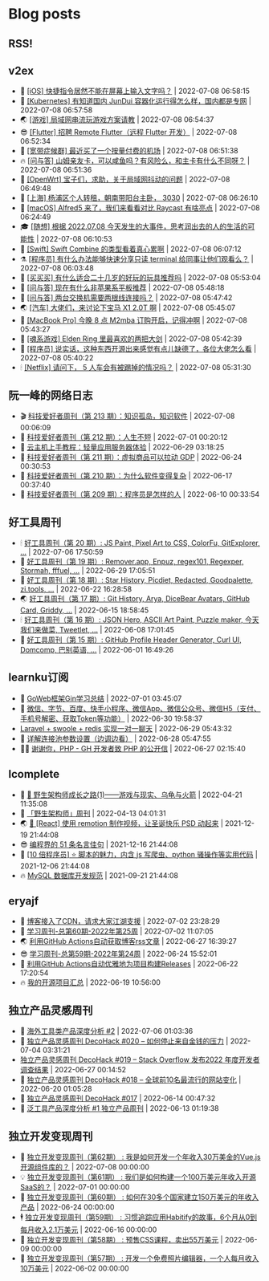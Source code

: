 # Blog posts
## RSS!



## v2ex

<!-- v2ex:START  -->
- 🫶 [[iOS] 快捷指令居然不能在屏幕上输入文字吗？](https://www.v2ex.com/t/864939#reply0) | 2022-07-08 06:58:15 
- 🧰 [[Kubernetes] 有知道国内 JunDui 容器化运行得怎么样，国内都是专网](https://www.v2ex.com/t/864938#reply1) | 2022-07-08 06:57:58 
- 🌏 [[游戏] 局域网串流玩游戏方案请教](https://www.v2ex.com/t/864937#reply5) | 2022-07-08 06:54:37 
- 😎 [[Flutter] 招聘 Remote Flutter（远程 Flutter 开发）](https://www.v2ex.com/t/864936#reply0) | 2022-07-08 06:52:34 
- 💂 [[宽带症候群] 最近买了一个按量付费的机场](https://www.v2ex.com/t/864935#reply4) | 2022-07-08 06:51:38 
- 🔥 [[问与答] 山姆亲友卡，可以咸鱼吗？有风险么，和主卡有什么不同呀？](https://www.v2ex.com/t/864934#reply0) | 2022-07-08 06:51:36 
- 🦅 [[OpenWrt] 宝子们，求助，关于局域网抖动的问题](https://www.v2ex.com/t/864933#reply0) | 2022-07-08 06:49:48 
- 🙉 [[上海] 杨浦区个人转租，朝南带阳台主卧， 3030](https://www.v2ex.com/t/864932#reply1) | 2022-07-08 06:26:10 
- 💫 [[macOS] Alfred5 来了，我们来看看对比 Raycast 有啥亮点](https://www.v2ex.com/t/864931#reply1) | 2022-07-08 06:24:49 
- 🎓 [[随想] 根据 2022.07.08 今天发生的大事件，思考润出去的人的生活的可能性](https://www.v2ex.com/t/864930#reply8) | 2022-07-08 06:10:53 
- 🗽 [[Swift] Swift Combine 的类型看着真心累啊](https://www.v2ex.com/t/864929#reply1) | 2022-07-08 06:07:12 
- ⚗️ [[程序员] 有什么办法能够快速分享只读 terminal 给同事让他们观看么？](https://www.v2ex.com/t/864928#reply15) | 2022-07-08 06:03:48 
- 🦍 [[买买买] 有什么适合二十几岁的好玩的玩具推荐吗](https://www.v2ex.com/t/864924#reply23) | 2022-07-08 05:53:04 
- 🤩 [[问与答] 现在有什么非苹果系平板推荐](https://www.v2ex.com/t/864923#reply14) | 2022-07-08 05:48:18 
- 🙉 [[问与答] 两台交换机需要两根线连接吗？](https://www.v2ex.com/t/864922#reply1) | 2022-07-08 05:47:42 
- 🌏 [[汽车] 大佬们，来讨论下宝马 X1 2.0T 啊](https://www.v2ex.com/t/864921#reply0) | 2022-07-08 05:45:07 
- 🐘 [[MacBook Pro] 今晚 8 点 M2mba 订购开启，记得冲啊](https://www.v2ex.com/t/864920#reply13) | 2022-07-08 05:43:27 
- 🧰 [[魂系游戏] Elden Ring 里最喜欢的两把大剑](https://www.v2ex.com/t/864919#reply2) | 2022-07-08 05:42:39 
- 💃 [[程序员] 说实话，这种东西开源出来感觉有点儿缺德了，各位大佬怎么看](https://www.v2ex.com/t/864918#reply15) | 2022-07-08 05:40:22 
- 🕯 [[Netflix] 请问下， 5 人车会有被踢掉的情况吗？](https://www.v2ex.com/t/864916#reply1) | 2022-07-08 05:31:30 <!-- v2ex:END -->

## 阮一峰的网络日志

<!-- ruanyf:START -->
- 🎬 [科技爱好者周刊（第 213 期）：知识孤岛，知识软件](http://www.ruanyifeng.com/blog/2022/07/weekly-issue-213.html) | 2022-07-08 00:06:09 
- 💄 [科技爱好者周刊（第 212 期）：人生不短](http://www.ruanyifeng.com/blog/2022/07/weekly-issue-212.html) | 2022-07-01 00:20:12 
- 🐎 [云主机上手教程：轻量应用服务器体验](http://www.ruanyifeng.com/blog/2022/06/cloud-server-getting-started-tutorial.html) | 2022-06-29 03:18:25 
- 🤔 [科技爱好者周刊（第 211 期）：虚拟商品可以拉动 GDP](http://www.ruanyifeng.com/blog/2022/06/weekly-issue-211.html) | 2022-06-24 00:30:53 
- 🧠 [科技爱好者周刊（第 210 期）：为什么软件变得复杂](http://www.ruanyifeng.com/blog/2022/06/weekly-issue-210.html) | 2022-06-17 00:37:40 
- 🎃 [科技爱好者周刊（第 209 期）：程序员是怎样的人](http://www.ruanyifeng.com/blog/2022/06/weekly-issue-209.html) | 2022-06-10 00:33:54 <!-- ruanyf:END -->

## 好工具周刊

<!-- bestxtools:START -->
- 🕯 [好工具周刊（第 20 期）: JS Paint, Pixel Art to CSS, ColorFu, GitExplorer, ...](https://discuss-cn.bestxtools.com/d/57/1) | 2022-07-06 17:50:59 
- 🦩 [好工具周刊（第 19 期）: Remover.app, Enpuz, regex101, Regexper, Stormah, fffuel, ...](https://discuss-cn.bestxtools.com/d/56/1) | 2022-06-29 17:05:51 
- 🦄 [好工具周刊（第 18 期）: Star History, Picdiet, Redacted, Goodpalette, zi.tools, ...](https://discuss-cn.bestxtools.com/d/47/1) | 2022-06-22 16:28:58 
- 🌏 [好工具周刊（第 17 期）: Git History, Arya, DiceBear Avatars, GitHub Card, Griddy, ...](https://discuss-cn.bestxtools.com/d/43/1) | 2022-06-15 18:58:45 
- 🕯 [好工具周刊（第 16 期）: JSON Hero, ASCII Art Paint, Puzzle maker, 今天我们来做菜, Tweetlet, ...](https://discuss-cn.bestxtools.com/d/42/1) | 2022-06-08 17:01:45 
- 📝 [好工具周刊（第 15 期）: GitHub Profile Header Generator, Curl UI, Domcomp, 巴别英语, ...](https://discuss-cn.bestxtools.com/d/40/1) | 2022-06-01 16:49:26 <!-- bestxtools:END -->


## learnku订阅

<!-- learnku:START -->
- 🦅 [GoWeb框架Gin学习总结](https://learnku.com/articles/69259) | 2022-07-01 03:45:07 
- 🦅 [微信、字节、百度、快手小程序、微信App、微信公众号、微信H5（支付、手机号解密、获取Token等功能）](https://learnku.com/articles/69235) | 2022-06-30 19:58:37 
-  [Laravel + swoole + redis 实现一对一聊天](https://learnku.com/articles/69154) | 2022-06-29 05:43:32 
- 🌈 [详解连接池参数设置（边调边看）](https://learnku.com/articles/69111) | 2022-06-28 05:47:55 
- 🧑‍🏫 [谢谢你，PHP - GH 开发者致 PHP 的公开信](https://learnku.com/php/t/69054) | 2022-06-27 02:15:40 <!-- learnku:END -->



## lcomplete

<!-- lcomplete:START -->
- 🫶 [🐒 野生架构师成长之路&lpar;1&rpar;——游戏与现实、乌龟与火箭](http://codelc.com/post/growup/s01/) | 2022-04-21 11:35:08 
- 🧰 [「野生架构师」周刊](http://codelc.com/post/essay/%E9%87%8E%E7%94%9F%E6%9E%B6%E6%9E%84%E5%B8%88%E5%91%A8%E5%88%8A%E4%BB%8B%E7%BB%8D/) | 2022-04-13 04:01:31 
- 🌏 [🎄 [React] 使用 remotion 制作视频，让圣诞快乐 PSD 动起来](http://codelc.com/post/dev/js/remotion/) | 2021-12-19 21:44:08 
- 😎 [编程界的 51 条名言佳句](http://codelc.com/post/dev/thinking/quotes/) | 2021-12-16 21:44:08 
- 💂 [[10 倍程序员] ⭐ 脚本的魅力，内含 js 写爬虫、python 骚操作等实用代码](http://codelc.com/post/dev/10x/script/) | 2021-12-06 21:44:08 
- 🔥 [MySQL 数据库开发规范](http://codelc.com/post/dev/db/mysql_standard/) | 2021-09-21 21:44:08 <!-- lcomplete:END -->

## eryajf

<!-- eryajf:START -->
- 🫶 [博客接入了CDN，请求大家江湖支援](https://wiki.eryajf.net/pages/5f559d/) | 2022-07-02 23:28:29 
- 🧰 [学习周刊-总第60期-2022年第25周](https://wiki.eryajf.net/pages/bff449/) | 2022-07-02 11:07:05 
- 🌏 [利用GitHub Actions自动获取博客rss文章](https://wiki.eryajf.net/pages/1b1ba3/) | 2022-06-27 16:39:27 
- 😎 [学习周刊-总第59期-2022年第24周](https://wiki.eryajf.net/pages/b0bdd0/) | 2022-06-24 15:52:01 
- 💂 [利用GitHub Actions自动优雅地为项目构建Releases](https://wiki.eryajf.net/pages/f3e878/) | 2022-06-22 17:20:54 
- 🔥 [我的开源项目汇总](https://wiki.eryajf.net/pages/67892e/) | 2022-06-19 10:56:00 <!-- eryajf:END -->



## 独立产品灵感周刊

<!-- DecoHack:START -->
- 🦣 [海外工具类产品深度分析 #2](https://www.decohack.com/Post/746) | 2022-07-06 01:03:36 
- 🤡 [独立产品灵感周刊 DecoHack #020 – 如何停止来自金钱的压力](https://www.decohack.com/Post/728) | 2022-07-04 03:31:21 
-  [独立产品灵感周刊 DecoHack #019 – Stack Overflow 发布2022 年度开发者调查结果](https://www.decohack.com/Post/699) | 2022-06-27 00:14:52 
- 🐲 [独立产品灵感周刊 DecoHack #018 – 全球前10名最流行的网站变化](https://www.decohack.com/Post/680) | 2022-06-20 01:05:28 
- 🦅 [独立产品灵感周刊 DecoHack #017](https://www.decohack.com/Post/663) | 2022-06-14 00:47:32 
- 🧰 [泛工具产品深度分析 #1 独立产品周刊](https://www.decohack.com/Post/653) | 2022-06-13 01:19:38 <!-- DecoHack:END -->

## 独立开发变现周刊

<!-- easyindie:START -->
- 💂 [独立开发变现周刊（第62期） : 我是如何开发一个年收入30万美金的Vue.js开源组件库的？](https://www.ezindie.com/weekly/issue-62) | 2022-07-08 00:00:00 
- 💡 [独立开发变现周刊（第61期） : 我们是如何构建一个100万美元年收入开源SaaS的？](https://www.ezindie.com/weekly/issue-61) | 2022-07-01 00:00:00 
- 🌋 [独立开发变现周刊（第60期） : 如何在30多个国家建立150万美元的年收入产品](https://www.ezindie.com/weekly/issue-60) | 2022-06-24 00:00:00 
- 🕴 [独立开发变现周刊（第59期） : 习惯追踪应用Habitify的故事，6个月从0到每月收入2.1万美元](https://www.ezindie.com/weekly/issue-59) | 2022-06-16 00:00:00 
- 🎊 [独立开发变现周刊（第58期） : 预售CSS课程，卖出55万美元](https://www.ezindie.com/weekly/issue-58) | 2022-06-09 00:00:00 
- 🤔 [独立开发变现周刊（第57期） : 开发一个免费照片编辑器，一个人每月收入10万美元](https://www.ezindie.com/weekly/issue-57) | 2022-06-02 00:00:00 <!-- easyindie:END -->



